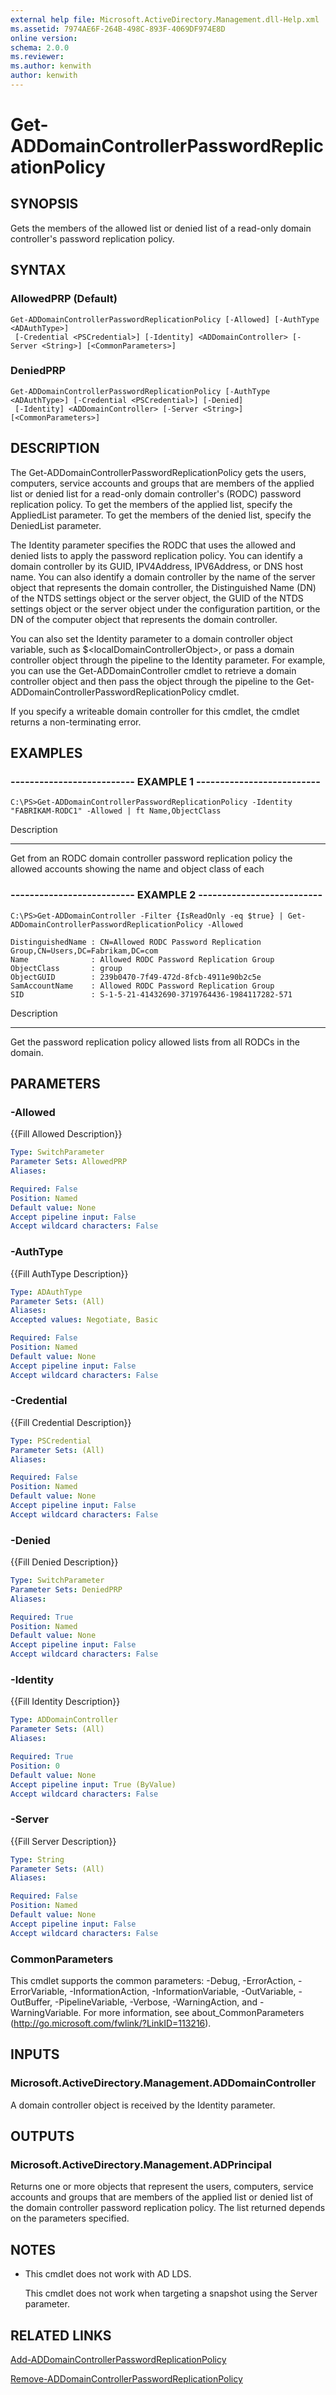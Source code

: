 ```yaml
---
external help file: Microsoft.ActiveDirectory.Management.dll-Help.xml
ms.assetid: 7974AE6F-264B-498C-893F-4069DF974E8D
online version: 
schema: 2.0.0
ms.reviewer:
ms.author: kenwith
author: kenwith
---
```


# Get-ADDomainControllerPasswordReplicationPolicy

## SYNOPSIS
Gets the members of the allowed list or denied list of a read-only domain controller's password replication policy.

## SYNTAX

### AllowedPRP (Default)
```
Get-ADDomainControllerPasswordReplicationPolicy [-Allowed] [-AuthType <ADAuthType>]
 [-Credential <PSCredential>] [-Identity] <ADDomainController> [-Server <String>] [<CommonParameters>]
```

### DeniedPRP
```
Get-ADDomainControllerPasswordReplicationPolicy [-AuthType <ADAuthType>] [-Credential <PSCredential>] [-Denied]
 [-Identity] <ADDomainController> [-Server <String>] [<CommonParameters>]
```

## DESCRIPTION
The Get-ADDomainControllerPasswordReplicationPolicy gets the users, computers, service accounts and groups that are members of the applied list or denied list for a read-only domain controller's (RODC) password replication policy.
To get the members of the applied list, specify the AppliedList parameter.
To get the members of the denied list, specify the DeniedList parameter.

The Identity parameter specifies the RODC that uses the allowed and denied lists to apply the password replication policy.
You can identify a domain controller by its GUID, IPV4Address, IPV6Address, or DNS host name.
You can also identify a domain controller by the name of the server object that represents the domain controller, the Distinguished Name (DN) of the NTDS settings object or the server object, the GUID of the NTDS settings object or the server object under the configuration partition, or the DN of the computer object that represents the domain controller.

You can also set the Identity parameter to a domain controller object variable, such as $\<localDomainControllerObject\>, or pass a domain controller object through the pipeline to the Identity parameter.
For example, you can use the Get-ADDomainController cmdlet to retrieve a domain controller object and then pass the object through the pipeline to the Get-ADDomainControllerPasswordReplicationPolicy cmdlet.

If you specify a writeable domain controller for this cmdlet, the cmdlet returns a non-terminating error.

## EXAMPLES

### -------------------------- EXAMPLE 1 --------------------------
```
C:\PS>Get-ADDomainControllerPasswordReplicationPolicy -Identity "FABRIKAM-RODC1" -Allowed | ft Name,ObjectClass
```

Description

-----------

Get from an RODC domain controller password replication policy the allowed accounts showing the name and object class of each

### -------------------------- EXAMPLE 2 --------------------------
```
C:\PS>Get-ADDomainController -Filter {IsReadOnly -eq $true} | Get-ADDomainControllerPasswordReplicationPolicy -Allowed

DistinguishedName : CN=Allowed RODC Password Replication Group,CN=Users,DC=Fabrikam,DC=com
Name              : Allowed RODC Password Replication Group
ObjectClass       : group
ObjectGUID        : 239b0470-7f49-472d-8fcb-4911e90b2c5e
SamAccountName    : Allowed RODC Password Replication Group
SID               : S-1-5-21-41432690-3719764436-1984117282-571
```

Description

-----------

Get the password replication policy allowed lists from all RODCs in the domain.

## PARAMETERS

### -Allowed
{{Fill Allowed Description}}

```yaml
Type: SwitchParameter
Parameter Sets: AllowedPRP
Aliases: 

Required: False
Position: Named
Default value: None
Accept pipeline input: False
Accept wildcard characters: False
```

### -AuthType
{{Fill AuthType Description}}

```yaml
Type: ADAuthType
Parameter Sets: (All)
Aliases: 
Accepted values: Negotiate, Basic

Required: False
Position: Named
Default value: None
Accept pipeline input: False
Accept wildcard characters: False
```

### -Credential
{{Fill Credential Description}}

```yaml
Type: PSCredential
Parameter Sets: (All)
Aliases: 

Required: False
Position: Named
Default value: None
Accept pipeline input: False
Accept wildcard characters: False
```

### -Denied
{{Fill Denied Description}}

```yaml
Type: SwitchParameter
Parameter Sets: DeniedPRP
Aliases: 

Required: True
Position: Named
Default value: None
Accept pipeline input: False
Accept wildcard characters: False
```

### -Identity
{{Fill Identity Description}}

```yaml
Type: ADDomainController
Parameter Sets: (All)
Aliases: 

Required: True
Position: 0
Default value: None
Accept pipeline input: True (ByValue)
Accept wildcard characters: False
```

### -Server
{{Fill Server Description}}

```yaml
Type: String
Parameter Sets: (All)
Aliases: 

Required: False
Position: Named
Default value: None
Accept pipeline input: False
Accept wildcard characters: False
```

### CommonParameters
This cmdlet supports the common parameters: -Debug, -ErrorAction, -ErrorVariable, -InformationAction, -InformationVariable, -OutVariable, -OutBuffer, -PipelineVariable, -Verbose, -WarningAction, and -WarningVariable. For more information, see about_CommonParameters (http://go.microsoft.com/fwlink/?LinkID=113216).

## INPUTS

### Microsoft.ActiveDirectory.Management.ADDomainController
A domain controller object is received by the Identity parameter.

## OUTPUTS

### Microsoft.ActiveDirectory.Management.ADPrincipal
Returns one or more objects that represent the users, computers, service accounts and groups that are members of the applied list or denied list of the domain controller password replication policy.
The list returned depends on the parameters specified.

## NOTES
* This cmdlet does not work with AD LDS.

  This cmdlet does not work when targeting a snapshot using the Server parameter.

## RELATED LINKS

[Add-ADDomainControllerPasswordReplicationPolicy](./Add-ADDomainControllerPasswordReplicationPolicy.md)

[Remove-ADDomainControllerPasswordReplicationPolicy](./Remove-ADDomainControllerPasswordReplicationPolicy.md)

